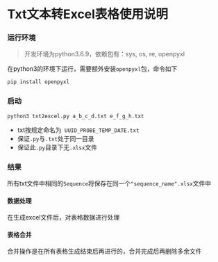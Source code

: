 # Txt文本转Excel表格使用说明

### 运行环境

> 开发环境为python3.6.9，依赖包有：sys, os, re, openpyxl

在python3的环境下运行，需要额外安装`openpyxl`包，命令如下

```python
pip install openpyxl
```

### 启动

```shell
python3 txt2excel.py a_b_c_d.txt e_f_g_h.txt
```

+ txt按规定命名为` UUID_PROBE_TEMP_DATE.txt`
+ 保证`.py`与`.txt`处于同一目录
+ 保证此`.py`目录下无`.xlsx`文件

### 结果

所有txt文件中相同的`Sequence`将保存在同一个`"sequence_name".xlsx`文件中

#### 数据处理

在生成excel文件后，对表格数据进行处理

#### 表格合并

合并操作是在所有表格生成结束后再进行的，合并完成后再删除多余文件